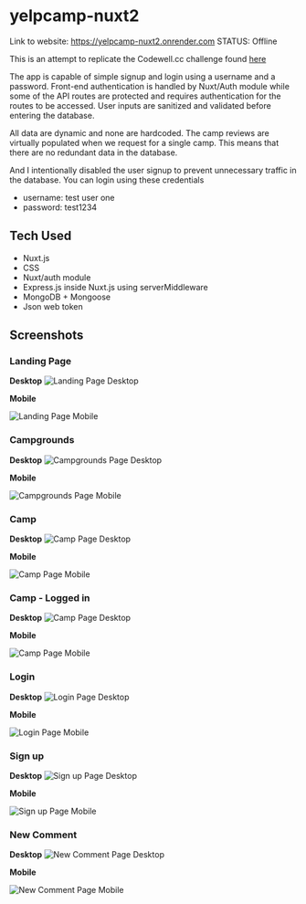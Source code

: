 # yelpcamp-nuxt2

Link to website: https://yelpcamp-nuxt2.onrender.com
STATUS: Offline

This is an attempt to replicate the Codewell.cc challenge found [here](https://www.codewell.cc/challenges/yelpcamp-by-colt-steele--6144c7c8a383e41090a3d84b)

The app is capable of simple signup and login using a username and a password. Front-end authentication is handled by Nuxt/Auth module while some of the API routes are protected and requires authentication for the routes to be accessed. User inputs are sanitized and validated before entering the database. 

All data are dynamic and none are hardcoded. The camp reviews are virtually populated when we request for a single camp. This means that there are no redundant data in the database.

And I intentionally disabled the user signup to prevent unnecessary traffic in the database. You can login using these credentials

- username: test user one
- password: test1234

## Tech Used

- Nuxt.js
- CSS
- Nuxt/auth module
- Express.js inside Nuxt.js using serverMiddleware
- MongoDB + Mongoose
- Json web token

## Screenshots

### Landing Page

**Desktop**
![Landing Page Desktop](https://drive.google.com/uc?id=1TZkpAN64PED22eumCBaV9ZOI6VCEi4W1)

**Mobile**

![Landing Page Mobile](https://drive.google.com/uc?id=13I5btxouWg53f9xTaqnCiihzZkRk8rOt)

### Campgrounds

**Desktop**
![Campgrounds Page Desktop](https://drive.google.com/uc?id=1EEh64BOVKTCppnreD9F6Xiez4g82Ppei)

**Mobile**

![Campgrounds Page Mobile](https://drive.google.com/uc?id=1l3flR1BlBpKStucqt2POy99EMBz3fQBq)

### Camp

**Desktop**
![Camp Page Desktop](https://drive.google.com/uc?id=1g4ZFrbREDziWPQ1wQffkNDS_BJ_NlvTV)

**Mobile**

![Camp Page Mobile](https://drive.google.com/uc?id=1gz-a4K2AD4iY50rLrZPm3VHQg3yIy4Uf)

### Camp - Logged in

**Desktop**
![Camp Page Desktop](https://drive.google.com/uc?id=1FpghVtO8kWyuWb0fqslL6_F-CBBV1RA8)

**Mobile**

![Camp Page Mobile](https://drive.google.com/uc?id=116I3ZE2QV2CSbzymszDThRZqnE5h3aco)

### Login

**Desktop**
![Login Page Desktop](https://drive.google.com/uc?id=1A_k6gyBOHeoRX8i5cA6ZWUzIknmFvqE9)

**Mobile**

![Login Page Mobile](https://drive.google.com/uc?id=1fnsy0k1onRR_3fnCaXZ9Gk1gvyEWqSSL)

### Sign up

**Desktop**
![Sign up Page Desktop](https://drive.google.com/uc?id=1-QOmd07UFtL9Qdkdpotwcsyymt9rD3IQ)

**Mobile**

![Sign up Page Mobile](https://drive.google.com/uc?id=1sSzTM_yFNrhWtsMoBSNW7Dkx7V9asEh3)

### New Comment

**Desktop**
![New Comment Page Desktop](https://drive.google.com/uc?id=1x8H-gVaEZXnRPklP0BvGaGiITwQ8cBPV)

**Mobile**

![New Comment Page Mobile](https://drive.google.com/uc?id=1IoYDw7GiVgKuyLMR3K1KUjDuwB803uvA)
